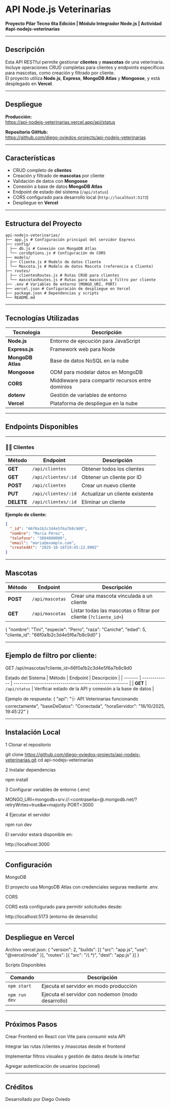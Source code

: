 # API Node.js Veterinarias

**Proyecto Pilar Tecno 6ta Edición | Módulo Integrador Node.js | Actividad #api-nodejs-veterinarias**

---

## Descripción

Esta API RESTful permite gestionar **clientes** y **mascotas** de una veterinaria.  
Incluye operaciones CRUD completas para clientes y endpoints específicos para mascotas, como creación y filtrado por cliente.  
El proyecto utiliza **Node.js**, **Express**, **MongoDB Atlas** y **Mongoose**, y está desplegado en **Vercel**.

---

## Despliegue

**Producción:**  
https://api-nodejs-veterinarias.vercel.app/api/status

**Repositorio GitHub:**  
https://github.com/diego-oviedos-projects/api-nodejs-veterinarias

---

## Características

- CRUD completo de **clientes**
- Creación y filtrado de **mascotas** por cliente
- Validación de datos con **Mongoose**
- Conexión a base de datos **MongoDB Atlas**
- Endpoint de estado del sistema (`/api/status`)
- CORS configurado para desarrollo local (`http://localhost:5173`)
- Despliegue en **Vercel**

---

## Estructura del Proyecto

```
api-nodejs-veterinarias/
├── app.js # Configuración principal del servidor Express
├── config/
│ ├── db.js # Conexión con MongoDB Atlas
│ └── corsOptions.js # Configuración de CORS
├── models/
│ ├── Cliente.js # Modelo de datos Cliente
│ └── Mascota.js # Modelo de datos Mascota (referencia a Cliente)
├── routes/
│ ├── clientesRoutes.js # Rutas CRUD para clientes
│ └── mascotasRoutes.js # Rutas para mascotas y filtro por cliente
├── .env # Variables de entorno (MONGO_URI, PORT)
├── vercel.json # Configuración de despliegue en Vercel
├── package.json # Dependencias y scripts
└── README.md
```

---

## Tecnologías Utilizadas

| Tecnología        | Descripción                                       |
| ----------------- | ------------------------------------------------- |
| **Node.js**       | Entorno de ejecución para JavaScript              |
| **Express.js**    | Framework web para Node                           |
| **MongoDB Atlas** | Base de datos NoSQL en la nube                    |
| **Mongoose**      | ODM para modelar datos en MongoDB                 |
| **CORS**          | Middleware para compartir recursos entre dominios |
| **dotenv**        | Gestión de variables de entorno                   |
| **Vercel**        | Plataforma de despliegue en la nube               |

---

## Endpoints Disponibles

---

### 🧍‍♂️ Clientes

| Método     | Endpoint            | Descripción                     |
| ---------- | ------------------- | ------------------------------- |
| **GET**    | `/api/clientes`     | Obtener todos los clientes      |
| **GET**    | `/api/clientes/:id` | Obtener un cliente por ID       |
| **POST**   | `/api/clientes`     | Crear un nuevo cliente          |
| **PUT**    | `/api/clientes/:id` | Actualizar un cliente existente |
| **DELETE** | `/api/clientes/:id` | Eliminar un cliente             |

**Ejemplo de cliente:**

```json
{
  "_id": "66f0a1b2c3d4e5f6a7b8c9d0",
  "nombre": "María Pérez",
  "telefono": "3804000000",
  "email": "maria@example.com",
  "createdAt": "2025-10-16T19:45:22.000Z"
}
```

---

## Mascotas

| Método   | Endpoint        | Descripción                                                      |
| -------- | --------------- | ---------------------------------------------------------------- |
| **POST** | `/api/mascotas` | Crear una mascota vinculada a un cliente                         |
| **GET**  | `/api/mascotas` | Listar todas las mascotas o filtrar por cliente (`?cliente_id=`) |

{
"nombre": "Tini",
"especie": "Perro",
"raza": "Caniche",
"edad": 5,
"cliente_id": "66f0a1b2c3d4e5f6a7b8c9d0"
}

---

## Ejemplo de filtro por cliente:

GET /api/mascotas?cliente_id=66f0a1b2c3d4e5f6a7b8c9d0

Estado del Sistema
| Método | Endpoint | Descripción |
| ------- | ------------- | -------------------------------------------------------- |
| **GET** | `/api/status` | Verificar estado de la API y conexión a la base de datos |

Ejemplo de respuesta:
{
"api": "🩺 API Veterinarias funcionando correctamente",
"baseDeDatos": "Conectada",
"horaServidor": "16/10/2025, 19:45:22"
}

---

## Instalación Local

1️ Clonar el repositorio

git clone https://github.com/diego-oviedos-projects/api-nodejs-veterinarias.git
cd api-nodejs-veterinarias

2️ Instalar dependencias

npm install

3️ Configurar variables de entorno (.env)

MONGO_URI=mongodb+srv://<usuario>:<contraseña>@<cluster>.mongodb.net/?retryWrites=true&w=majority
PORT=3000

4️ Ejecutar el servidor

npm run dev

El servidor estará disponible en:

http://localhost:3000

---

## Configuración

MongoDB

El proyecto usa MongoDB Atlas con credenciales seguras mediante .env.

CORS

CORS está configurado para permitir solicitudes desde:

http://localhost:5173 (entorno de desarrollo)

---

## Despliegue en Vercel

Archivo vercel.json:
{
"version": 2,
"builds": [{ "src": "app.js", "use": "@vercel/node" }],
"routes": [{ "src": "/(.*)", "dest": "app.js" }]
}

Scripts Disponibles

| Comando       | Descripción                                       |
| ------------- | ------------------------------------------------- |
| `npm start`   | Ejecuta el servidor en modo producción            |
| `npm run dev` | Ejecuta el servidor con nodemon (modo desarrollo) |

---

## Próximos Pasos

Crear Frontend en React con Vite para consumir esta API

Integrar las rutas /clientes y /mascotas desde el frontend

Implementar filtros visuales y gestión de datos desde la interfaz

Agregar autenticación de usuarios (opcional)

---

## Créditos

Desarrollado por Diego Oviedo

